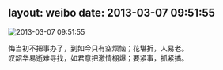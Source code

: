 layout: weibo
date: 2013-03-07 09:51:55
---
<meta name="referrer" content="no-referrer" />

<img src="/images/favicon.ico" style="float: left;"/>2013-03-07 09:51:55

悔当初不把事办了，到如今只有空烦恼；花堪折，人易老。<br>叹韶华易逝难寻找，如君意把激情棚爆；要紧事，抓紧搞。

